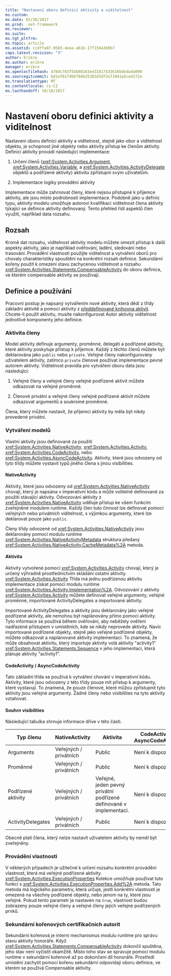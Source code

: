```yaml
---
title: "Nastavení oboru definici aktivity a viditelnost"
ms.custom: 
ms.date: 03/30/2017
ms.prod: .net-framework
ms.reviewer: 
ms.suite: 
ms.tgt_pltfrm: 
ms.topic: article
ms.assetid: ccdffa07-9503-4eea-a61b-17f1564368b7
caps.latest.revision: "3"
author: Erikre
ms.author: erikre
manager: erikre
ms.openlocfilehash: 478dc783f5bb80283e431817433616b4bdada099
ms.sourcegitcommit: bd1ef61f4bb794b25383d3d72e71041a5ced172e
ms.translationtype: MT
ms.contentlocale: cs-CZ
ms.lasthandoff: 10/18/2017
---
```

# <a name="activity-definition-scoping-and-visibility"></a>Nastavení oboru definici aktivity a viditelnost
Nastavení oboru definici aktivity a viditelnost, stejně jako obor a viditelnost objektu, je schopnost jiné objekty nebo aktivity přístup ke členům aktivity. Definici aktivity provádí následující implementace:  
  
1.  Určení členů (<xref:System.Activities.Argument>, <xref:System.Activities.Variable>, a <xref:System.Activities.ActivityDelegate> objektů a podřízené aktivity) aktivitu zpřístupní svým uživatelům.  
  
2.  Implementace logiky provádění aktivity  
  
 Implementace může zahrnovat členy, které nejsou přístupné k příjemce aktivity, ale jsou místo podrobnosti implementace.  Podobně jako u definic typu, aktivity modelu umožňuje autorovi kvalifikaci viditelnost člena aktivity týkající se definice aktivity definovaný.  Tento přehled řídí aspektů člen využití, například data rozsahu.  
  
## <a name="scope"></a>Rozsah  
 Kromě dat rozsahu, viditelnost aktivity modelu můžete omezit přístup k další aspekty aktivity, jako je například ověřování, ladění, sledování nebo trasování. Provádění vlastnosti použijte viditelnost a vytváření oborů pro chovaly charakteristiky spouštění na konkrétní rozsah definice. Sekundární kořeny použít k omezení stavu zachycenou viditelnost a rozsahu <xref:System.Activities.Statements.CompensableActivity> do oboru definice, ve kterém compensable aktivity se používají.  
  
## <a name="definition-and-usage"></a>Definice a používání  
 Pracovní postup je napsaný vytvářením nové aktivity, která dědí z třídy základní aktivitě a pomocí aktivity z [předdefinované knihovna aktivit](../../../docs/framework/windows-workflow-foundation/net-framework-4-5-built-in-activity-library.md). Chcete-li použít aktivitu, musíte nakonfigurovat Autor aktivity viditelnost jednotlivé komponenty jeho definice.  
  
### <a name="activity-members"></a>Aktivita členy  
 Model aktivity definuje argumenty, proměnné, delegáti a podřízené aktivity, které aktivity poskytuje přístup k příjemce. Každý z těchto členů můžete být deklarována jako `public` nebo `private`. Veřejné členy nakonfigurovány uživatelem aktivity, zatímco `private` členové používat implementace pevné autorem aktivity. Viditelnost pravidla pro vytváření oboru data jsou následující:  
  
1.  Veřejné členy a veřejné členy veřejné podřízené aktivit můžete odkazovat na veřejné proměnné.  
  
2.  Členové privátní a veřejné členy veřejné podřízené aktivit můžete odkazovat argumentů a soukromé proměnné.  
  
 Člena, který můžete nastavit, že příjemci aktivity by měla být nikdy provedené privátní.  
  
### <a name="authoring-models"></a>Vytváření modelů  
 Vlastní aktivity jsou definované za použití <xref:System.Activities.NativeActivity>, <xref:System.Activities.Activity>, <xref:System.Activities.CodeActivity>, nebo <xref:System.Activities.AsyncCodeActivity>. Aktivity, které jsou odvozeny od tyto třídy můžete vystavit typů jiného člena s jinou visibilities.  
  
#### <a name="nativeactivity"></a>NativeActivity  
 Aktivity, které jsou odvozeny od <xref:System.Activities.NativeActivity> chovají, který je napsána v imperativní kódu a může volitelně definované za použití stávající aktivity. Odvozování aktivity z <xref:System.Activities.NativeActivity> uděluje přístup ke všem funkcím zveřejněné modulem runtime. Každý člen tuto činnost lze definovat pomocí veřejných nebo privátních viditelnost, s výjimkou argumenty, které lze deklarovat pouze jako `public`.  
  
 Členy třídy odvozené od <xref:System.Activities.NativeActivity> jsou deklarovány pomocí modulu runtime <xref:System.Activities.NativeActivityMetadata> struktura předaný <xref:System.Activities.NativeActivity.CacheMetadata%2A> metoda.  
  
#### <a name="activity"></a>Aktivita  
 Aktivity vytvořené pomocí <xref:System.Activities.Activity> chovají, který je určený výhradně prostřednictvím skládání ostatní aktivity. <xref:System.Activities.Activity> Třída má jednu podřízenou aktivitu implementace získat pomocí modulu runtime <xref:System.Activities.Activity.Implementation%2A>. Odvozování z aktivity <xref:System.Activities.Activity> můžete definovat veřejné argumenty, veřejné proměnné, importované ActivityDelegates a importované aktivity.  
  
 Importované ActivityDelegates a aktivity jsou deklarovány jako veřejné podřízené aktivity, ale nemohou být naplánovány přímo pomocí aktivity. Tyto informace se používá během ověřování, aby neběžely ověření nadřazené přístupem v umístěních, kde se nikdy neprovede aktivity. Navíc importované podřízené objekty, stejně jako veřejné podřízené objekty, můžete odkazovat a naplánované aktivity implementací. To znamená, že může obsahovat aktivitu, který importuje aktivity volá aktivity "activity1" <xref:System.Activities.Statements.Sequence> v jeho implementaci, která plánuje aktivity "activity1".  
  
#### <a name="codeactivity-asynccodeactivity"></a>CodeActivity / AsyncCodeActivity  
 Tato základní třída se používá k vytváření chování v imperativní kódu. Aktivity, které jsou odvozeny z této třídy pouze mít přístup k argumenty, které vystavují. To znamená, že pouze členové, které můžou zpřístupnit tyto aktivity jsou veřejné argumenty. Žádné členy nebo visibilities na tyto aktivity vztahovat.  
  
#### <a name="summary-of-visibilities"></a>Souhrn visibilities  
 Následující tabulka shrnuje informace dříve v této části.  
  
|Typ členu|NativeActivity|Aktivita|CodeActivity / AsyncCodeActivity|  
|-----------------|--------------------|--------------|--------------------------------------|  
|Arguments|Veřejných / privátních|Public|Není k dispozici|  
|Proměnné|Veřejných / privátních|Public|Není k dispozici|  
|Podřízené aktivity|Veřejných / privátních|Veřejné, jeden pevný privátní podřízené definované v implementaci.|Není k dispozici|  
|ActivityDelegates|Veřejných / privátních|Public|Není k dispozici|  
  
 Obecně platí člena, který nelze nastavit uživatelem aktivity by neměl být zveřejněny.  
  
### <a name="execution-properties"></a>Provádění vlastnosti  
 V některých případech je užitečné k určení rozsahu konkrétní provádění vlastnost, která má veřejné podřízené aktivity. <xref:System.Activities.ExecutionProperties> Kolekce umožňuje používat tuto funkci s <xref:System.Activities.ExecutionProperties.Add%2A> metoda. Tato metoda má logického parametru, která určuje, jestli konkrétní vlastnosti je omezená na všechny podřízené objekty, nebo jenom na ty, které jsou veřejné. Pokud tento parametr je nastaven na `true`, vlastnost budou zobrazeny pouze veřejné členy a veřejné členy jejich veřejné podřízených prvků.  
  
### <a name="secondary-roots"></a>Sekundární kořenových certifikačních autorit  
 Sekundární kořenová je interní mechanismus modulu runtime pro správu stavu aktivity honoráře. Když <xref:System.Activities.Statements.CompensableActivity> dokončil spuštěna, jeho stav není vyčistit okamžitě. Místo toho stav se spravuje pomocí modulu runtime v sekundární kořenové až po dokončení díl honoráře. Prostředí umístění zachytit pomocí kořenu sekundární odpovídají oboru definice, ve kterém se používá Compensable aktivity.
